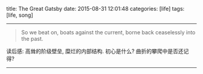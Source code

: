 title: The Great Gatsby
date: 2015-08-31 12:01:48
categories: [life]
tags: [life, song]

---

> So we beat on, boats against the current, borne back ceaselessly into the past.



<!--more-->

<The Great Gatsby> 读后感: 高耸的阶级壁垒, 糜烂的内部结构. 初心是什么? 曲折的攀爬中是否还记得?

----

<script type="text/javascript" src="http://www.xiami.com/widget/player-single?uid=0&sid=2079912&mode=js"></script>

<script type="text/javascript" src="http://www.xiami.com/widget/player-single?uid=0&sid=1771827431&mode=js"></script>

<script type="text/javascript" src="http://www.xiami.com/widget/player-single?uid=0&sid=1772464025&mode=js"></script>
